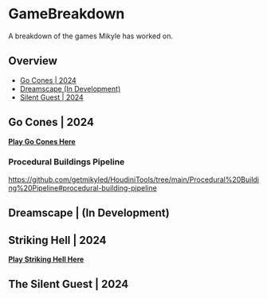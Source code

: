 # GameBreakdown
A breakdown of the games Mikyle has worked on.

## Overview
- [Go Cones | 2024](https://github.com/getmikyled/HoudiniTools/tree/main/Procedural%20Building%20Pipeline#procedural-building-pipeline)
- [Dreamscape (In Development)](https://github.com/getmikyled/HoudiniTools/tree/main/Procedural%20Building%20Pipeline#procedural-building-pipeline)
- [Silent Guest | 2024](https://github.com/getmikyled/HoudiniTools/tree/main/Procedural%20Building%20Pipeline#procedural-building-pipeline)

## Go Cones | 2024
**[Play Go Cones Here](https://lectroblob.itch.io/gocones)**
### Procedural Buildings Pipeline
https://github.com/getmikyled/HoudiniTools/tree/main/Procedural%20Building%20Pipeline#procedural-building-pipeline

## Dreamscape | (In Development)

## Striking Hell | 2024
[**Play Striking Hell Here**](https://thestreet.itch.io/striking-hell-test)

## The Silent Guest | 2024
